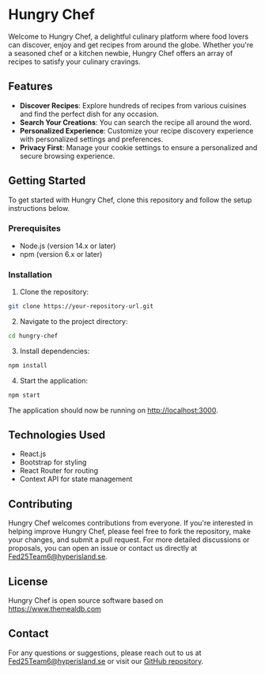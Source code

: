 
# Hungry Chef

Welcome to Hungry Chef, a delightful culinary platform where food lovers can discover, enjoy and get recipes from around the globe. Whether you're a seasoned chef or a kitchen newbie, Hungry Chef offers an array of recipes to satisfy your culinary cravings.

## Features

- **Discover Recipes**: Explore hundreds of recipes from various cuisines and find the perfect dish for any occasion.
- **Search Your Creations**: You can search the recipe all around the word.
- **Personalized Experience**: Customize your recipe discovery experience with personalized settings and preferences.
- **Privacy First**: Manage your cookie settings to ensure a personalized and secure browsing experience.

## Getting Started

To get started with Hungry Chef, clone this repository and follow the setup instructions below.

### Prerequisites

- Node.js (version 14.x or later)
- npm (version 6.x or later)

### Installation

1. Clone the repository:

```bash
git clone https://your-repository-url.git
```

2. Navigate to the project directory:

```bash
cd hungry-chef
```

3. Install dependencies:

```bash
npm install
```

4. Start the application:

```bash
npm start
```

The application should now be running on [http://localhost:3000](http://localhost:3000).

## Technologies Used

- React.js
- Bootstrap for styling
- React Router for routing
- Context API for state management

## Contributing

Hungry Chef welcomes contributions from everyone. If you're interested in helping improve Hungry Chef, please feel free to fork the repository, make your changes, and submit a pull request. For more detailed discussions or proposals, you can open an issue or contact us directly at Fed25Team6@hyperisland.se.

## License

Hungry Chef is open source software based on https://www.themealdb.com

## Contact

For any questions or suggestions, please reach out to us at Fed25Team6@hyperisland.se or visit our [GitHub repository](https://github.com/shandiya94/Team6-collaborative-work/tree/main).
```
